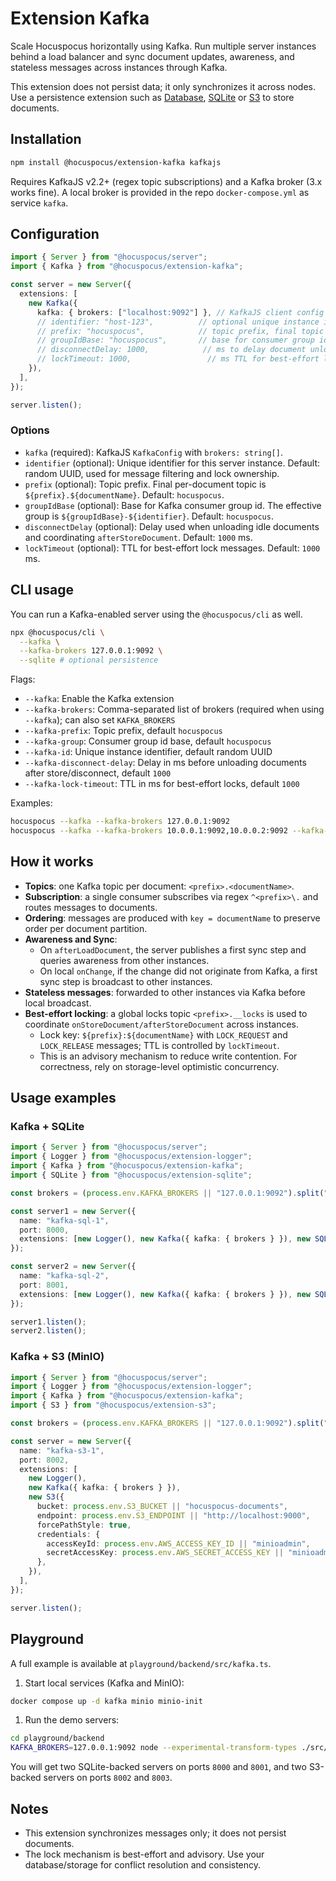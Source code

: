 # Extension Kafka

Scale Hocuspocus horizontally using Kafka. Run multiple server instances behind a load balancer and sync document updates,
awareness, and stateless messages across instances through Kafka.

This extension does not persist data; it only synchronizes it across nodes. Use a persistence extension such as
[Database](/server/extensions#Database), [SQLite](/server/extensions/sqlite) or [S3](/server/extensions/s3) to store documents.

## Installation

```bash
npm install @hocuspocus/extension-kafka kafkajs
```

Requires KafkaJS v2.2+ (regex topic subscriptions) and a Kafka broker (3.x works fine). A local broker is provided in the
repo `docker-compose.yml` as service `kafka`.

## Configuration

```ts
import { Server } from "@hocuspocus/server";
import { Kafka } from "@hocuspocus/extension-kafka";

const server = new Server({
  extensions: [
    new Kafka({
      kafka: { brokers: ["localhost:9092"] }, // KafkaJS client config
      // identifier: "host-123",          // optional unique instance id (default random UUID)
      // prefix: "hocuspocus",            // topic prefix, final topic `${prefix}.${documentName}`
      // groupIdBase: "hocuspocus",       // base for consumer group id
      // disconnectDelay: 1000,            // ms to delay document unload/afterStore coordination
      // lockTimeout: 1000,                 // ms TTL for best-effort locks
    }),
  ],
});

server.listen();
```

### Options

- `kafka` (required): KafkaJS `KafkaConfig` with `brokers: string[]`.
- `identifier` (optional): Unique identifier for this server instance. Default: random UUID, used for message filtering and lock ownership.
- `prefix` (optional): Topic prefix. Final per-document topic is `${prefix}.${documentName}`. Default: `hocuspocus`.
- `groupIdBase` (optional): Base for Kafka consumer group id. The effective group is `${groupIdBase}-${identifier}`. Default: `hocuspocus`.
- `disconnectDelay` (optional): Delay used when unloading idle documents and coordinating `afterStoreDocument`. Default: `1000` ms.
- `lockTimeout` (optional): TTL for best-effort lock messages. Default: `1000` ms.

## CLI usage

You can run a Kafka-enabled server using the `@hocuspocus/cli` as well.

```bash
npx @hocuspocus/cli \
  --kafka \
  --kafka-brokers 127.0.0.1:9092 \
  --sqlite # optional persistence
```

Flags:

- `--kafka`: Enable the Kafka extension
- `--kafka-brokers`: Comma-separated list of brokers (required when using `--kafka`); can also set `KAFKA_BROKERS`
- `--kafka-prefix`: Topic prefix, default `hocuspocus`
- `--kafka-group`: Consumer group id base, default `hocuspocus`
- `--kafka-id`: Unique instance identifier, default random UUID
- `--kafka-disconnect-delay`: Delay in ms before unloading documents after store/disconnect, default `1000`
- `--kafka-lock-timeout`: TTL in ms for best-effort locks, default `1000`

Examples:

```bash
hocuspocus --kafka --kafka-brokers 127.0.0.1:9092
hocuspocus --kafka --kafka-brokers 10.0.0.1:9092,10.0.0.2:9092 --kafka-prefix myapp --kafka-group mygroup
```

## How it works

- **Topics**: one Kafka topic per document: `<prefix>.<documentName>`.
- **Subscription**: a single consumer subscribes via regex `^<prefix>\.` and routes messages to documents.
- **Ordering**: messages are produced with `key = documentName` to preserve order per document partition.
- **Awareness and Sync**:
  - On `afterLoadDocument`, the server publishes a first sync step and queries awareness from other instances.
  - On local `onChange`, if the change did not originate from Kafka, a first sync step is broadcast to other instances.
- **Stateless messages**: forwarded to other instances via Kafka before local broadcast.
- **Best-effort locking**: a global locks topic `<prefix>.__locks` is used to coordinate `onStoreDocument/afterStoreDocument` across instances.
  - Lock key: `${prefix}:${documentName}` with `LOCK_REQUEST` and `LOCK_RELEASE` messages; TTL is controlled by `lockTimeout`.
  - This is an advisory mechanism to reduce write contention. For correctness, rely on storage-level optimistic concurrency.

## Usage examples

### Kafka + SQLite

```ts
import { Server } from "@hocuspocus/server";
import { Logger } from "@hocuspocus/extension-logger";
import { Kafka } from "@hocuspocus/extension-kafka";
import { SQLite } from "@hocuspocus/extension-sqlite";

const brokers = (process.env.KAFKA_BROKERS || "127.0.0.1:9092").split(",");

const server1 = new Server({
  name: "kafka-sql-1",
  port: 8000,
  extensions: [new Logger(), new Kafka({ kafka: { brokers } }), new SQLite()],
});

const server2 = new Server({
  name: "kafka-sql-2",
  port: 8001,
  extensions: [new Logger(), new Kafka({ kafka: { brokers } }), new SQLite()],
});

server1.listen();
server2.listen();
```

### Kafka + S3 (MinIO)

```ts
import { Server } from "@hocuspocus/server";
import { Logger } from "@hocuspocus/extension-logger";
import { Kafka } from "@hocuspocus/extension-kafka";
import { S3 } from "@hocuspocus/extension-s3";

const brokers = (process.env.KAFKA_BROKERS || "127.0.0.1:9092").split(",");

const server = new Server({
  name: "kafka-s3-1",
  port: 8002,
  extensions: [
    new Logger(),
    new Kafka({ kafka: { brokers } }),
    new S3({
      bucket: process.env.S3_BUCKET || "hocuspocus-documents",
      endpoint: process.env.S3_ENDPOINT || "http://localhost:9000",
      forcePathStyle: true,
      credentials: {
        accessKeyId: process.env.AWS_ACCESS_KEY_ID || "minioadmin",
        secretAccessKey: process.env.AWS_SECRET_ACCESS_KEY || "minioadmin",
      },
    }),
  ],
});

server.listen();
```

## Playground

A full example is available at `playground/backend/src/kafka.ts`.

1. Start local services (Kafka and MinIO):

```bash
docker compose up -d kafka minio minio-init
```

1. Run the demo servers:

```bash
cd playground/backend
KAFKA_BROKERS=127.0.0.1:9092 node --experimental-transform-types ./src/kafka.ts
```

You will get two SQLite-backed servers on ports `8000` and `8001`, and two S3-backed servers on ports `8002` and `8003`.

## Notes

- This extension synchronizes messages only; it does not persist documents.
- The lock mechanism is best-effort and advisory. Use your database/storage for conflict resolution and consistency.
